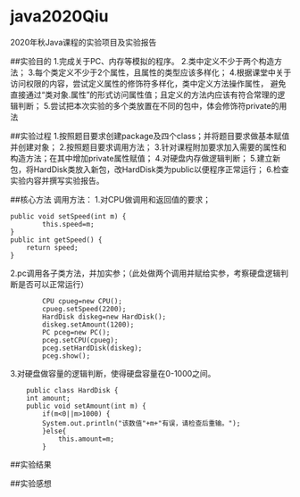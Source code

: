 # java2020Qiu
2020年秋Java课程的实验项目及实验报告

##实验目的
1.完成关于PC、内存等模拟的程序。
2.类中定义不少于两个构造方法；
3.每个类定义不少于2个属性，且属性的类型应该多样化；
4.根据课堂中关于访问权限的内容，尝试定义属性的修饰符多样化，类中定义方法操作属性，
避免直接通过“类对象.属性”的形式访问属性值；且定义的方法内应该有符合常理的逻辑判断；
5.尝试把本次实验的多个类放置在不同的包中，体会修饰符private的用法

##实验过程
1.按照题目要求创建package及四个class；并将题目要求做基本赋值并创建对象；
2.按照题目要求调用方法；
3.针对课程附加要求加入需要的属性和构造方法；在其中增加private属性赋值；
4.对硬盘内存做逻辑判断；
5.建立新包，将HardDisk类放入新包，改HardDisk类为public以便程序正常运行；
6.检查实验内容并撰写实验报告。

##核心方法
调用方法：
1.对CPU做调用和返回值的要求；
```
public void setSpeed(int m) {
    	this.speed=m;
}
public int getSpeed() {
	return speed;  	
}
```

2.pc调用各子类方法，并加实参；（此处做两个调用并赋给实参，考察硬盘逻辑判断是否可以正常运行）
```
		CPU cpueg=new CPU();
		cpueg.setSpeed(2200);
		HardDisk diskeg=new HardDisk();
		diskeg.setAmount(1200);
		PC pceg=new PC();
		pceg.setCPU(cpueg);
		pceg.setHardDisk(diskeg);
		pceg.show();
```

3.对硬盘做容量的逻辑判断，使得硬盘容量在0-1000之间。
```
	public class HardDisk {
	int amount;
	public void setAmount(int m) {
		if(m<0||m>1000) {
		System.out.println("该数值"+m+"有误，请检查后重输。");
		}else{
			this.amount=m;
		}
```


##实验结果



##实验感想

